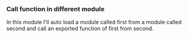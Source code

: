 ### Call function in different module

In this module I'll auto load a module
called first from a module called second
and call an exported function of first
from second.
